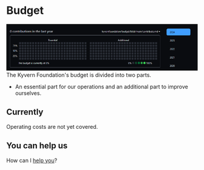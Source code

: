 # Budget
![budget](https://github.com/kyvernfoundation/budget/blob/main/budget2024.png)
The Kyvern Foundation's budget is divided into two parts. 
- An essential part for our operations and an additional part to improve ourselves.
## Currently
Operating costs are not yet covered.
## You can help us
How can I [help you](https://github.com/kyvernfoundation/budget/blob/main/contribute.md)?
